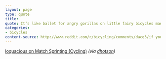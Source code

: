 ```yaml
---
layout: page
type: quote
title: 
quote: It’s like ballet for angry gorillas on little fairy bicycles made out of wishes.
categories: 
- bicycles
content-source: http://www.reddit.com/r/bicycling/comments/dacq3/if_you_havent_seen_a_match_sprint_before_watch/
---
```

<a href="http://www.reddit.com/r/bicycling/comments/dacq3/if_you_havent_seen_a_match_sprint_before_watch/">loquacious on Match Sprinting (Cycling)</a> _(via [dhotson](http://dhotson.tumblr.com/post/1227996807/its-like-ballet-for-angry-gorillas-on-little))_

